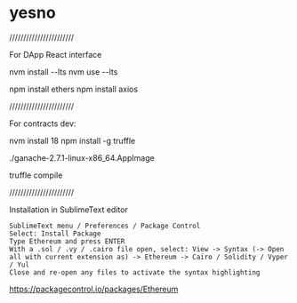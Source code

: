 # yesno



///////////////////////

For DApp React interface


nvm install --lts
nvm use --lts

npm install ethers
npm install axios   



///////////////////////

For contracts dev:

nvm install 18
npm install -g truffle

./ganache-2.7.1-linux-x86_64.AppImage

truffle compile


///////////////////////

Installation in SublimeText editor

    SublimeText menu / Preferences / Package Control
    Select: Install Package
    Type Ethereum and press ENTER
    With a .sol / .vy / .cairo file open, select: View -> Syntax (-> Open all with current extension as) -> Ethereum -> Cairo / Solidity / Vyper / Yul
    Close and re-open any files to activate the syntax highlighting
https://packagecontrol.io/packages/Ethereum
